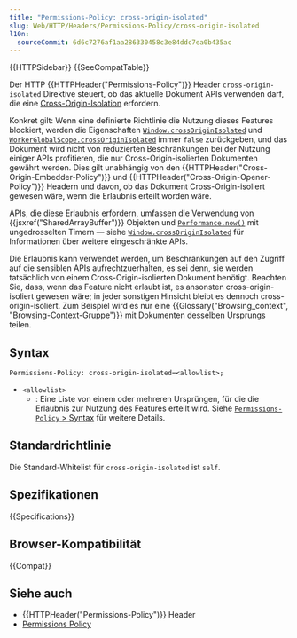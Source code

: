 ```yaml
---
title: "Permissions-Policy: cross-origin-isolated"
slug: Web/HTTP/Headers/Permissions-Policy/cross-origin-isolated
l10n:
  sourceCommit: 6d6c7276af1aa286330458c3e84ddc7ea0b435ac
---
```


{{HTTPSidebar}} {{SeeCompatTable}}

Der HTTP {{HTTPHeader("Permissions-Policy")}} Header `cross-origin-isolated` Direktive steuert, ob das aktuelle Dokument APIs verwenden darf, die eine [Cross-Origin-Isolation](/de/docs/Web/API/Window/crossOriginIsolated) erfordern.

Konkret gilt: Wenn eine definierte Richtlinie die Nutzung dieses Features blockiert, werden die Eigenschaften [`Window.crossOriginIsolated`](/de/docs/Web/API/Window/crossOriginIsolated) und [`WorkerGlobalScope.crossOriginIsolated`](/de/docs/Web/API/WorkerGlobalScope/crossOriginIsolated) immer `false` zurückgeben, und das Dokument wird nicht von reduzierten Beschränkungen bei der Nutzung einiger APIs profitieren, die nur Cross-Origin-isolierten Dokumenten gewährt werden. Dies gilt unabhängig von den {{HTTPHeader("Cross-Origin-Embedder-Policy")}} und {{HTTPHeader("Cross-Origin-Opener-Policy")}} Headern und davon, ob das Dokument Cross-Origin-isoliert gewesen wäre, wenn die Erlaubnis erteilt worden wäre.

APIs, die diese Erlaubnis erfordern, umfassen die Verwendung von {{jsxref("SharedArrayBuffer")}} Objekten und [`Performance.now()`](/de/docs/Web/API/Performance/now) mit ungedrosselten Timern — siehe [`Window.crossOriginIsolated`](/de/docs/Web/API/Window/crossOriginIsolated) für Informationen über weitere eingeschränkte APIs.

Die Erlaubnis kann verwendet werden, um Beschränkungen auf den Zugriff auf die sensiblen APIs aufrechtzuerhalten, es sei denn, sie werden tatsächlich von einem Cross-Origin-isolierten Dokument benötigt. Beachten Sie, dass, wenn das Feature nicht erlaubt ist, es ansonsten cross-origin-isoliert gewesen wäre; in jeder sonstigen Hinsicht bleibt es dennoch cross-origin-isoliert. Zum Beispiel wird es nur eine {{Glossary("Browsing_context", "Browsing-Context-Gruppe")}} mit Dokumenten desselben Ursprungs teilen.

## Syntax

```http
Permissions-Policy: cross-origin-isolated=<allowlist>;
```

- `<allowlist>`
  - : Eine Liste von einem oder mehreren Ursprüngen, für die die Erlaubnis zur Nutzung des Features erteilt wird.
    Siehe [`Permissions-Policy` > Syntax](/de/docs/Web/HTTP/Headers/Permissions-Policy#syntax) für weitere Details.

## Standardrichtlinie

Die Standard-Whitelist für `cross-origin-isolated` ist `self`.

## Spezifikationen

{{Specifications}}

## Browser-Kompatibilität

{{Compat}}

## Siehe auch

- {{HTTPHeader("Permissions-Policy")}} Header
- [Permissions Policy](/de/docs/Web/HTTP/Permissions_Policy)
